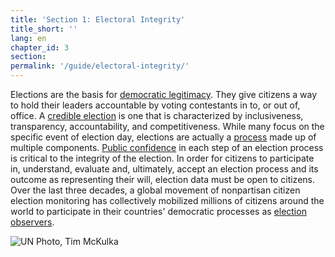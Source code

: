 ```yaml
---
title: 'Section 1: Electoral Integrity'
title_short: ''
lang: en
chapter_id: 3
section: 
permalink: '/guide/electoral-integrity/'
---
```


Elections are the basis for [democratic legitimacy](/en/guide/electoral-integrity/why-we-care/). They give citizens a way to hold their leaders accountable by voting contestants in to, or out of, office. A [credible election](/en/guide/electoral-integrity/credible-elections/) is one that is characterized by inclusiveness, transparency, accountability, and competitiveness. While many focus on the specific event of election day, elections are actually a [process](/en/guide/electoral-integrity/elections-are-a-process/) made up of multiple components. [Public confidence](/en/guide/electoral-integrity/public-confidence/) in each step of an election process is critical to the integrity of the election. In order for citizens to participate in, understand, evaluate and, ultimately, accept an election process and its outcome as representing their will, election data must be open to citizens. Over the last three decades, a global movement of nonpartisan citizen election monitoring has collectively mobilized millions of citizens around the world to participate in their countries' democratic processes as [election observers](/en/guide/electoral-integrity/election-observation/).

 ![UN Photo, Tim McKulka](/images/guide/UN-Photo-Tim-McKulka-433970.jpg)
